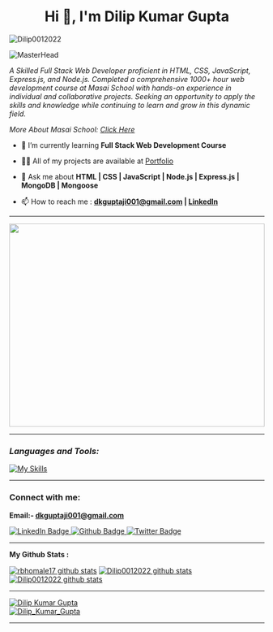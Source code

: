 <h1 align="center">Hi 👋, I'm Dilip Kumar Gupta</h1>
<p align="left"> <img src="https://komarev.com/ghpvc/?username=Dilip0012022&label=Profile%20views&color=0e75b6&style=flat" alt="Dilip0012022" /> </p>

![MasterHead](https://user-images.githubusercontent.com/112823546/217016507-da977155-0e3a-48ff-905c-e3eecfdf2b00.png)

<p class="empty"><em>
  A Skilled Full Stack Web Developer proficient in HTML, CSS, JavaScript, Express.js, and Node.js. Completed a comprehensive 1000+ hour web development course at Masai School with hands-on experience in individual and collaborative projects. Seeking an opportunity to apply the skills and knowledge while continuing to learn and grow in this dynamic field.
<p>More About Masai School: <a href="https://masaischool.com/">Click Here</a></p>
</em></p>

- 🌱 I’m currently learning **Full Stack Web Development Course**

- 👨‍💻 All of my projects are available at <a href='https://dilip0012022.github.io/'>Portfolio</a>

- 💬 Ask me about **HTML | CSS | JavaScript | Node.js | Express.js | MongoDB | Mongoose**

- 📫 How to reach me : **[dkguptaji001@gmail.com](mailto:dkguptaji001@gmail.com) | [LinkedIn](https://www.linkedin.com/in/dilip-gupta-482b09140/)**

---

<img align="center" width="100%" height="400px" src="https://camo.githubusercontent.com/72f8d2943ba29d21a7d8d28a29a78398ff2f805c08335da424e9af38e56ab3a9/68747470733a2f2f6d656469612e67697068792e636f6d2f6d656469612f76312e59326c6b505463354d4749334e6a45785a57557a4e5441784e6d55304d6a426d4e6a67314d6d4d794e54457a4f446335596a526d4d545135596a64694e7a67355957466a4d435a6a6444316e2f645765734263544c61766b5a754733354d492f67697068792e676966"  alt="">

---
**<i><h3 align="left">Languages and Tools:</h3></i>**

  <div align="left">

   [![My Skills](https://skillicons.dev/icons?i=html,css,js,nodejs,express,mongodb,github,netlify,vscode,mongoose)](#)

  </div>

---
**<h3 align="left">Connect with me:</h3>**

**Email:- dkguptaji001@gmail.com**

<div id="badges">
  <a href="https://www.linkedin.com/in/dilip-gupta-482b09140/">
    <img src="https://img.shields.io/badge/LinkedIn-blue?style=for-the-badge&logo=linkedin&logoColor=white" alt="LinkedIn Badge"/>
  </a>
  <a href="https://github.com/Dilip0012022">
    <img src="https://img.shields.io/badge/portfolio-black?style=for-the-badge&logo=github&logoColor=white" alt="Github Badge"/>
  </a>
  <a href="#">
    <img src="https://komarev.com/ghpvc/?style=for-the-badge&username=Dilip0012022" alt="Twitter Badge"/>
  </a>
</div>

<p align="left">
</p>

---

**My Github Stats :**

 <a href="https://github.com/Dilip0012022"><img align="center" src="https://github-readme-stats.vercel.app/api?username=Dilip0012022&show_icons=true&include_all_commits=true&theme=buefy&hide_border=true" alt="rbhomale17 github stats" /></a>  <a href="https://github.com/Dilip0012022"><img align="center" src="https://github-readme-stats.vercel.app/api/top-langs/?username=Dilip0012022&layout=compact&theme=buefy&hide_border=true" alt="Dilip0012022 github stats" /></a>   <a href="https://github.com/Dilip0012022"><img align="center" src="https://github-readme-streak-stats.herokuapp.com/?user=Dilip0012022&" alt="Dilip0012022 github stats" /></a>  

---

 <a href="https://github.com/Dilip0012022"><img src="https://github-profile-trophy.vercel.app/?username=Dilip0012022" alt="Dilip Kumar Gupta" /></a>  
  <a href="https://github.com/Dilip0012022"><img src="https://github-contributor-stats.vercel.app/api?username=Dilip0012022&limit=5&combine_all_yearly_contributions=true" alt="Dilip_Kumar_Gupta" /></a>  

---
